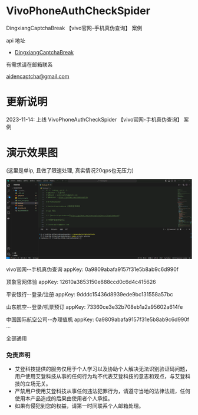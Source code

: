 # VivoPhoneAuthCheckSpider

DingxiangCaptchaBreak 【vivo官网-手机真伪查询】 案例

api 地址

* [DingxiangCaptchaBreak](https://github.com/aidencaptcha/DingxiangCaptchaBreak)

有需求请在邮箱联系

aidencaptcha@gmail.com


# 更新说明
2023-11-14: 上线 VivoPhoneAuthCheckSpider 【vivo官网-手机真伪查询】 案例

# 演示效果图
(这里是单ip, 且做了限速处理, 真实情况20qps也无压力)

![image](https://github.com/aidencaptcha/HuXiuSpider/blob/main/examples/screenshots.gif)



vivo官网--手机真伪查询 appKey: 0a9809abafa9157f31e5b8ab9c6d990f

顶象官网体验 appKey: 12610a3853150e888ccd0c6d4c415626

平安银行--登录/注册 appKey: 9dddc15436d8939ede9bc131558a57bc

山东航空--登录/机票预订 appKey: 73360ce3e32b708eb1a2a95602a614fe

中国国际航空公司--办理值机 appKey: 0a9809abafa9157f31e5b8ab9c6d990f
...

全部通用



### 免责声明
* 艾登科技提供的服务仅用于个人学习以及协助个人解决无法识别验证码问题，用户使用艾登科技从事的任何行为均不代表艾登科技的意志和观点，与艾登科技的立场无关。
* 严禁用户使用艾登科技从事任何违法犯罪行为，请遵守当地的法律法规，任何使用本产品造成的后果由使用者个人承担。
* 如果有侵犯到您的权益，请第一时间联系个人邮箱处理。